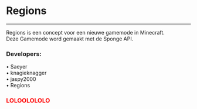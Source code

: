 Regions
=======
<hr>
  
Regions is een concept voor een nieuwe gamemode in Minecraft.<br/>
Deze Gamemode word gemaakt met de Sponge API.
<h3><strong>Developers:</strong></h3>
• Saeyer<br/>
• knagieknagger<br/> 
• jaspy2000 <br/>
• Regions<br/>

<h3><font color="red">LOLOOLOLOLO</font></h3>

